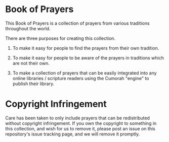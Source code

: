 # Book of Prayers

This Book of Prayers is a collection of prayers from various traditions throughout the world.  

There are three purposes for creating this collection.

1) To make it easy for people to find the prayers from their own tradition.

2) To make it easy for people to be aware of the prayers in traditions which are not their own.

3) To make a collection of prayers that can be easily integrated into any online libraries / scripture readers using the Cumorah "engine" to publish their library.


# Copyright Infringement

Care has been taken to only include prayers that can be redistributed without copyright infringement.  If you own the copyright to something in this collection, and wish for us to remove it, please post an issue on this repository's issue tracking page, and we will remove it promptly.
